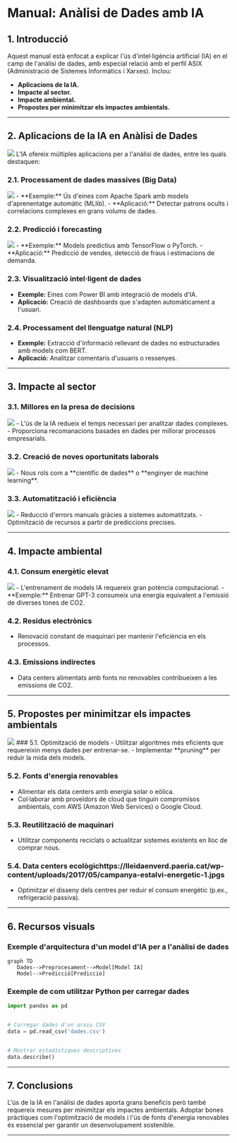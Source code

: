 # Manual: Anàlisi de Dades amb IA


## 1. Introducció
Aquest manual està enfocat a explicar l'ús d'intel·ligència artificial (IA) en el camp de l'anàlisi de dades, amb especial relació amb el perfil ASIX (Administració de Sistemes Informàtics i Xarxes). Inclou:


- **Aplicacions de la IA.**
- **Impacte al sector.**
- **Impacte ambiental.**
- **Propostes per minimitzar els impactes ambientals.**


---


## 2. Aplicacions de la IA en Anàlisi de Dades
<img src="https://www.pgrmt.com/hubfs/ia-revolucion-para-el-analisis-de-datos.jpg">
L'IA ofereix múltiples aplicacions per a l'anàlisi de dades, entre les quals destaquen:


### 2.1. Processament de dades massives (Big Data)
<img src="https://blogger.googleusercontent.com/img/b/R29vZ2xl/AVvXsEj1ADfs9MBSD2E2bPklQidOVU0sFS5da_1eQpqPk0r_uhyBcOBRSVibMBEQIshZEshBtCR5wa5jPU8Th4obbJn4JnTSERait3lzlkW3XuCXnmxlMLS8llDvGCAbKKHLzW302tUnuFCjeHTF/s1600/pasos_iterativos_ciencia_datos.jpg">
- **Exemple:** Ús d'eines com Apache Spark amb models d'aprenentatge automàtic (MLlib).
- **Aplicació:** Detectar patrons ocults i correlacions complexes en grans volums de dades.


### 2.2. Predicció i forecasting
<img src="https://upload.wikimedia.org/wikipedia/commons/thumb/6/6b/NAM_500_MB.PNG/220px-NAM_500_MB.PNG">
- **Exemple:** Models predictius amb TensorFlow o PyTorch.
- **Aplicació:** Predicció de vendes, detecció de fraus i estimacions de demanda.


### 2.3. Visualització intel·ligent de dades
- **Exemple:** Eines com Power BI amb integració de models d'IA.
- **Aplicació:** Creació de dashboards que s'adapten automàticament a l'usuari.


### 2.4. Processament del llenguatge natural (NLP)
- **Exemple:** Extracció d'informació rellevant de dades no estructurades amb models com BERT.
- **Aplicació:** Analitzar comentaris d'usuaris o ressenyes.


---


## 3. Impacte al sector


### 3.1. Millores en la presa de decisions
<img src="https://www.lexington.es/storage/blog/posts/proceso-de-toma-de-decisiones.jpg">
- L'ús de la IA redueix el temps necessari per analitzar dades complexes.
- Proporciona recomanacions basades en dades per millorar processos empresarials.


### 3.2. Creació de noves oportunitats laborals
<img src="https://www.creaccio.cat/wp-content/uploads/2023/03/Fr-sSnlWIAM5t51.jpg">
- Nous rols com a **científic de dades** o **enginyer de machine learning**.


### 3.3. Automatització i eficiència
<img src="https://raona.com/wp-content/uploads/2024/06/raonamarketing_business_automation_2776dd3e-f53a-44f7-b121-bb64d76e3579l.webp">
- Reducció d'errors manuals gràcies a sistemes automatitzats.
- Optimització de recursos a partir de prediccions precises.


---


## 4. Impacte ambiental


### 4.1. Consum energètic elevat
<img src="https://lleidaenverd.paeria.cat/wp-content/uploads/2017/05/campanya-estalvi-energetic-1.jpg">
- L'entrenament de models IA requereix gran potència computacional.
 - **Exemple:** Entrenar GPT-3 consumeix una energia equivalent a l'emissió de diverses tones de CO2.


### 4.2. Residus electrònics
- Renovació constant de maquinari per mantenir l'eficiència en els processos.


### 4.3. Emissions indirectes
- Data centers alimentats amb fonts no renovables contribueixen a les emissions de CO2.


---


## 5. Propostes per minimitzar els impactes ambientals

<img src="https://sostenibles.org/wp-content/uploads/2020/03/infraestructuras-verdes.jpg">
### 5.1. Optimització de models
- Utilitzar algoritmes més eficients que requereixin menys dades per entrenar-se.
- Implementar **pruning** per reduir la mida dels models.


### 5.2. Fonts d'energia renovables
- Alimentar els data centers amb energia solar o eòlica.
- Col·laborar amb proveïdors de cloud que tinguin compromisos ambientals, com AWS (Amazon Web Services) o Google Cloud.


### 5.3. Reutilització de maquinari
- Utilitzar components reciclats o actualitzar sistemes existents en lloc de comprar nous.


### 5.4. Data centers ecològichttps://lleidaenverd.paeria.cat/wp-content/uploads/2017/05/campanya-estalvi-energetic-1.jpgs
- Optimitzar el disseny dels centres per reduir el consum energètic (p.ex., refrigeració passiva).


---


## 6. Recursos visuals


### Exemple d'arquitectura d'un model d'IA per a l'anàlisi de dades


```mermaid
graph TD
   Dades-->Preprocesament-->Model[Model IA]
   Model-->Predicció[Predicció]
```


### Exemple de com utilitzar Python per carregar dades
```python
import pandas as pd


# Carregar dades d'un arxiu CSV
data = pd.read_csv('dades.csv')


# Mostrar estadístiques descriptives
data.describe()
```


---


## 7. Conclusions
L'ús de la IA en l'anàlisi de dades aporta grans beneficis però també requereix mesures per minimitzar els impactes ambientals. Adoptar bones pràctiques com l'optimització de models i l'ús de fonts d'energia renovables és essencial per garantir un desenvolupament sostenible.


---
